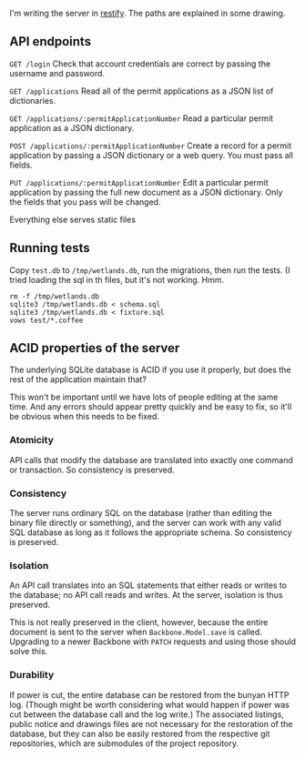 I'm writing the server in 
[restify](http://mcavage.github.com/node-restify/).
The paths are explained in some drawing.

## API endpoints

`GET /login` Check that account credentials are correct by passing the
username and password.

`GET /applications` Read all of the permit applications as a JSON list of
dictionaries.

`GET /applications/:permitApplicationNumber` Read a particular permit
application as a JSON dictionary.

`POST /applications/:permitApplicationNumber` Create a record for a permit
application by passing a JSON dictionary or a web query. You must pass all
fields.

`PUT /applications/:permitApplicationNumber` Edit a particular permit
application by passing the full new document as a JSON dictionary. Only
the fields that you pass will be changed.

Everything else serves static files

## Running tests

Copy `test.db` to `/tmp/wetlands.db`, run the migrations, then run the tests.
(I tried loading the sql in th files, but it's not working. Hmm.

    rm -f /tmp/wetlands.db
    sqlite3 /tmp/wetlands.db < schema.sql
    sqlite3 /tmp/wetlands.db < fixture.sql
    vows test/*.coffee

## ACID properties of the server

The underlying SQLite database is ACID if you use it properly, but does the rest of the application maintain that?

This won't be important until we have lots of people editing at the same time.
And any errors should appear pretty quickly and be easy to fix, so it'll be
obvious when this needs to be fixed.

### Atomicity

API calls that modify the database are translated into exactly one command or
transaction. So consistency is preserved.

### Consistency

The server runs ordinary SQL on the database (rather than editing the binary
file directly or something), and the server can work with any valid SQL
database as long as it follows the appropriate schema. So consistency is
preserved.

### Isolation

An API call translates into an SQL statements that either reads or writes to
the database; no API call reads and writes. At the server, isolation is thus
preserved.

This is not really preserved in the client, however, because the entire document
is sent to the server when `Backbone.Model.save` is called. Upgrading to a
newer Backbone with `PATCH` requests and using those should solve this.

### Durability

If power is cut, the entire database can be restored from the bunyan HTTP log.
(Though might be worth considering what would happen if power was cut between
the database call and the log write.)
The associated listings, public notice and drawings files are not necessary
for the restoration of the database, but they can also be easily restored from
the respective git repositories, which are submodules of the project repository.
